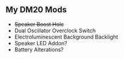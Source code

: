 ## My DM20 Mods

* <s>Speaker Boost Hole</s>
* Dual Oscillator Overclock Switch
* Electroluminescent Background Backlight
* Speaker LED Addon?
* Battery Alterations?